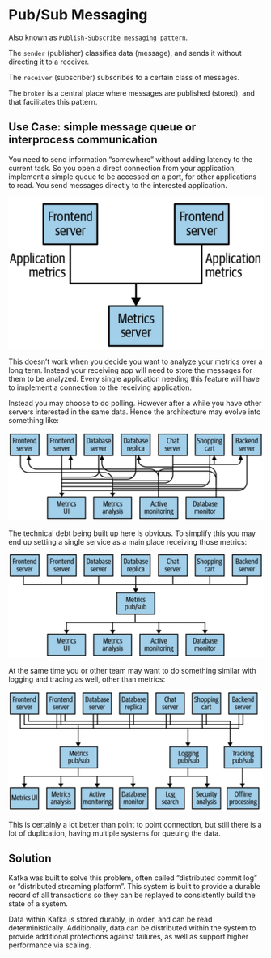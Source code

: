 # Pub/Sub Messaging

Also known as `Publish-Subscribe messaging pattern`.

The `sender` (publisher) classifies data (message), and sends it without directing it to a receiver.

The `receiver` (subscriber) subscribes to a certain class of messages.

The `broker` is a central place where messages are published (stored), and that facilitates this pattern.

## Use Case: simple message queue or interprocess communication

You need to send information “somewhere” without adding latency to the current task. So you open a direct connection from your application, implement a simple queue to be accessed on a port, for other applications to read. You send messages directly to the interested application.

![Single, direct metrics publisher](./assets/single_metrics_publisher.png)

This doesn’t work when you decide you want to analyze your metrics over a long term. Instead your receiving app will need to store the messages for them to be analyzed. Every single application needing this feature will have to implement a connection to the receiving application.

Instead you may choose to do polling. However after a while you have other servers interested in the same data. Hence the architecture may evolve into something like:

![Many metrics publisher, using direct connections](./assets/many_metrics_publisher.png)

The technical debt being built up here is obvious. To simplify this you may end up setting a single service as a main place receiving those metrics:

![A metrics publish/subscribe system](./assets/metrics_pub_sub_system.png)

At the same time you or other team may want to do something similar with logging and tracing as well, other than metrics:

![Multiple publish/subscribe systems](./assets/many_pub_sub_systems.png)

This is certainly a lot better than point to point connection, but still there is a lot of duplication, having multiple systems for queuing the data.

## Solution

Kafka was built to solve this problem, often called “distributed commit log” or “distributed streaming platform”. 
This system is built to provide a durable record of all transactions so they can be replayed to consistently build the state of a system.

Data within Kafka is stored durably, in order, and can be read deterministically. Additionally, data can be distributed within the system to provide additional protections against failures, as well as support higher performance via scaling.
